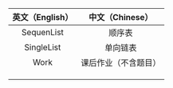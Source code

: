 | 英文（English） | 中文（Chinese） |
| :---------------: | :---------------: |
| SequenList | 顺序表   |
| SingleList | 单向链表 |
| Work | 课后作业（不含题目） |
| | |
| | |
| | |